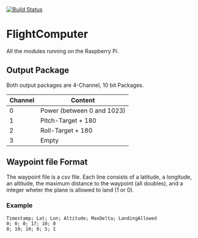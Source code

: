 [![Build Status](https://travis-ci.org/ToolboxPlane/FlightComputer.svg?branch=master)](https://travis-ci.org/ToolboxPlane/FlightComputer)
# FlightComputer
All the modules running on the Raspberry Pi. 

## Output Package
Both output packages are 4-Channel, 10 bit Packages.

| Channel | Content |
| --- | --- |
| 0 | Power (between 0 and 1023) |
| 1 | Pitch-Target + 180 |
| 2 | Roll-Target + 180 |
| 3 | Empty |

## Waypoint file Format
The waypoint file is a csv file.
Each line consists of a latitude, a longitude, an altitude, the maximum distance to the waypoint (all doubles),
and a integer wheter the plane is allowed to land (1 or 0).

### Example
```
Timestamp; Lat; Lon; Altitude; MaxDelta; LandingAllowed
0; 0; 0; 17; 10; 0
0; 10; 10; 0; 5; 1
```
